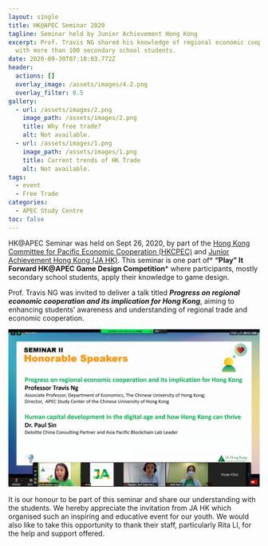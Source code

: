 ```yaml
---
layout: single
title: HK@APEC Seminar 2020
tagline: Seminar held by Junior Achievement Hong Kong
excerpt: Prof. Travis NG shared his knowledge of regional economic cooperation
  with more than 100 secondary school students.
date: 2020-09-30T07:10:03.772Z
header:
  actions: []
  overlay_image: /assets/images/4.2.png
  overlay_filter: 0.5
gallery:
  - url: /assets/images/2.png
    image_path: /assets/images/2.png
    title: Why free trade?
    alt: Not available.
  - url: /assets/images/1.png
    image_path: /assets/images/1.png
    title: Current trends of HK Trade
    alt: Not available.
tags:
  - event
  - Free Trade
categories:
  - APEC Study Centre
toc: false
---
```

HK@APEC Seminar was held on Sept 26, 2020, by part of the [Hong Kong Committee for Pacific Economic Cooperation (HKCPEC)](http://www.hkcpec.org/) and [Junior Achievement Hong Kong (JA HK)](https://www.jahk.org/). This seminar is one part of* **“Play” It Forward HK@APEC Game Design Competition*** where participants, mostly secondary school students, apply their knowledge to game design. 

Prof. Travis NG was invited to deliver a talk titled ***Progress on regional economic cooperation and its implication for Hong Kong***, aiming to enhancing students’ awareness and understanding of regional trade and economic cooperation.

![JAHK](/assets/images/5.png)



It is our honour to be part of this seminar and share our understanding with the students. We hereby appreciate the invitation from JA HK which organised such an inspiring and educative event for our youth. We would also like to take this opportunity to thank their staff, particularly Rita LI, for the help and support offered.